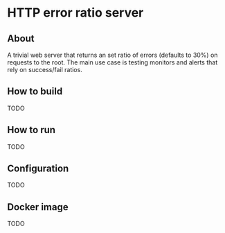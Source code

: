 # HTTP error ratio server

## About

A trivial web server that returns an set ratio of errors (defaults to 30%) on requests to the
root. The main use case is testing monitors and alerts that rely on success/fail ratios.

## How to build

TODO

## How to run

TODO

## Configuration

TODO

## Docker image

TODO